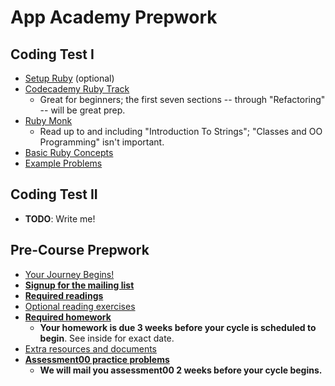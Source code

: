 # App Academy Prepwork

## Coding Test I

* [Setup Ruby][setup] (optional)
* [Codecademy Ruby Track][codecademy-ruby]
    * Great for beginners; the first seven sections -- through
      "Refactoring" -- will be great prep.
* [Ruby Monk][ruby-monk]
    * Read up to and including "Introduction To Strings"; "Classes and
      OO Programming" isn't important.
* [Basic Ruby Concepts][basic-concepts]
* [Example Problems][example-problems]

[setup]: ./coding-test-1/setup.md
[codecademy-ruby]: http://www.codecademy.com/tracks/ruby
[ruby-monk]: http://rubymonk.com
[basic-concepts]: ./coding-test-1/basic-concepts.md
[example-problems]: ./coding-test-1/example-problems.md

## Coding Test II

* **TODO**: Write me!

## Pre-Course Prepwork

* [Your Journey Begins!][welcome]
* **[Signup for the mailing list][mailing-signup]**
* **[Required readings][pre-course-readings]**
* [Optional reading exercises][pre-course-exercises]
* **[Required homework][homework]**
    * **Your homework is due 3 weeks before your cycle is scheduled to
      begin**. See inside for exact date.
* [Extra resources and documents][extra-resources]
* **[Assessment00 practice problems][practice-problems]**
    * **We will mail you assessment00 2 weeks before your cycle
      begins.**

[welcome]: ./pre-course/welcome.md
[mailing-signup]: ./pre-course/mailing-signup.md
[pre-course-readings]: ./pre-course/readings.md
[pre-course-exercises]: ./pre-course/optional-exercises.md
[homework]: ./pre-course/homework.md
[extra-resources]: ./pre-course/extra-resources.md
[practice-problems]: ./assessment00-practice-problems/README.md
